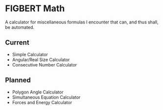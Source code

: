 # FIGBERT Math
A calculator for miscellaneous formulas I encounter that can, and thus shall, be automated.

## Current
* Simple Calculator
* Angular/Real Size Calculator
* Consecutive Number Calculator

## Planned
* Polygon Angle Calculator
* Simultaneous Equation Calculator
* Forces and Energy Calculator
